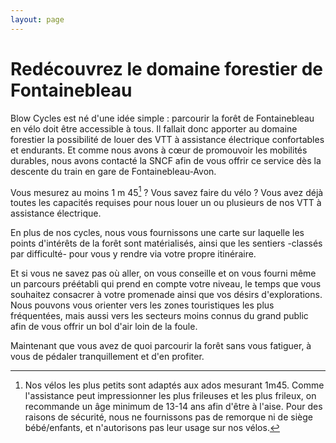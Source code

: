 ```yaml
---
layout: page
---
```


# Redécouvrez le domaine forestier de Fontainebleau

Blow Cycles est né d'une idée simple : parcourir la forêt de Fontainebleau en vélo doit être accessible à tous. Il fallait donc apporter au domaine forestier la possibilité de louer des VTT à assistance électrique confortables et endurants.
Et comme nous avons à cœur de promouvoir les mobilités durables, nous avons contacté la SNCF afin de vous offrir ce service dès la descente du train en gare de Fontainebleau-Avon.

Vous mesurez au moins 1 m 45[^1] ? Vous savez faire du vélo ? Vous avez déjà toutes les capacités requises pour nous louer un ou plusieurs de nos VTT à assistance électrique.

En plus de nos cycles, nous vous fournissons une carte sur laquelle les points d'intérêts de la forêt sont matérialisés, ainsi que les sentiers -classés par difficulté- pour vous y rendre via votre propre itinéraire.

Et si vous ne savez pas où aller, on vous conseille et on vous fourni même un parcours préétabli qui prend en compte votre niveau, le temps que vous souhaitez consacrer à votre promenade ainsi que vos désirs d'explorations. Nous pouvons vous orienter vers les zones touristiques les plus fréquentées, mais aussi vers les secteurs moins connus du grand public afin de vous offrir un bol d'air loin de la foule.

Maintenant que vous avez de quoi parcourir la forêt sans vous fatiguer, à vous de pédaler tranquillement et d'en profiter.

[^1]: Nos vélos les plus petits sont adaptés aux ados mesurant 1m45. Comme l'assistance peut impressionner les plus frileuses et les plus frileux, on recommande un âge minimum de 13-14 ans afin d'être à l'aise. Pour des raisons de sécurité, nous ne fournissons pas de remorque ni de siège bébé/enfants, et n'autorisons pas leur usage sur nos vélos.
